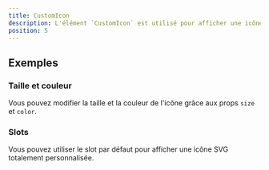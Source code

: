 ```yaml
---
title: CustomIcon
description: L'élément `CustomIcon` est utilisé pour afficher une icône personnalisée parmi celles définies dans les options de Vue Dot.
position: 5
---
```


<doc-tabs light>

<doc-tab-item label="Utilisation">

<doc-usage name="custom-icon"></doc-usage>

## Exemples

### Taille et couleur

Vous pouvez modifier la taille et la couleur de l'icône grâce aux props `size` et `color`.

<doc-example file="custom-icon/size-color"></doc-example>

### Slots

Vous pouvez utiliser le slot par défaut pour afficher une icône SVG totalement personnalisée.

<doc-example file="custom-icon/slot"></doc-example>

</doc-tab-item>

<doc-tab-item label="API">
<doc-api name="custom-icon"></doc-api>
</doc-tab-item>

</doc-tabs>
